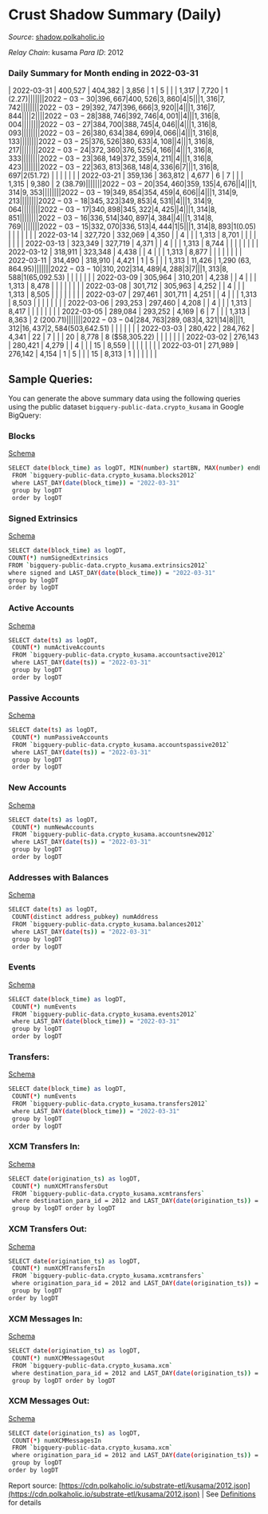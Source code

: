 # Crust Shadow Summary (Daily)

_Source_: [shadow.polkaholic.io](https://shadow.polkaholic.io)

*Relay Chain*: kusama
*Para ID*: 2012



### Daily Summary for Month ending in 2022-03-31


| 2022-03-31 | 400,527 | 404,382 | 3,856 | 1 | 5 |  |  | 1,317 | 7,720 | 1 ($2.27) |   |   |  |  |  |
| 2022-03-30 | 396,667 | 400,526 | 3,860 | 4 | 5 |  |  | 1,316 | 7,742 |   |   |   |  |  |  |
| 2022-03-29 | 392,747 | 396,666 | 3,920 |  | 4 |  |  | 1,316 | 7,844 |   |   |   | 2 |  |  |
| 2022-03-28 | 388,746 | 392,746 | 4,001 |  | 4 |  |  | 1,316 | 8,004 |   |   |   |  |  |  |
| 2022-03-27 | 384,700 | 388,745 | 4,046 |  | 4 |  |  | 1,316 | 8,093 |   |   |   |  |  |  |
| 2022-03-26 | 380,634 | 384,699 | 4,066 |  | 4 |  |  | 1,316 | 8,133 |   |   |   |  |  |  |
| 2022-03-25 | 376,526 | 380,633 | 4,108 |  | 4 |  |  | 1,316 | 8,217 |   |   |   |  |  |  |
| 2022-03-24 | 372,360 | 376,525 | 4,166 |  | 4 |  |  | 1,316 | 8,333 |   |   |   |  |  |  |
| 2022-03-23 | 368,149 | 372,359 | 4,211 |  | 4 |  |  | 1,316 | 8,423 |   |   |   |  |  |  |
| 2022-03-22 | 363,813 | 368,148 | 4,336 | 6 | 7 |  |  | 1,316 | 8,697 | 2 ($51.72) |   |   |  |  |  |
| 2022-03-21 | 359,136 | 363,812 | 4,677 | 6 | 7 |  |  | 1,315 | 9,380 | 2 ($38.79) |   |   |  |  |  |
| 2022-03-20 | 354,460 | 359,135 | 4,676 |  | 4 |  |  | 1,314 | 9,353 |   |   |   |  |  |  |
| 2022-03-19 | 349,854 | 354,459 | 4,606 |  | 4 |  |  | 1,314 | 9,213 |   |   |   |  |  |  |
| 2022-03-18 | 345,323 | 349,853 | 4,531 |  | 4 |  |  | 1,314 | 9,064 |   |   |   |  |  |  |
| 2022-03-17 | 340,898 | 345,322 | 4,425 |  | 4 |  |  | 1,314 | 8,851 |   |   |   |  |  |  |
| 2022-03-16 | 336,514 | 340,897 | 4,384 |  | 4 |  |  | 1,314 | 8,769 |   |   |   |  |  |  |
| 2022-03-15 | 332,070 | 336,513 | 4,444 | 1 | 5 |  |  | 1,314 | 8,893 | 1 ($0.05) |   |   |  |  |  |
| 2022-03-14 | 327,720 | 332,069 | 4,350 |  | 4 |  |  | 1,313 | 8,701 |   |   |   |  |  |  |
| 2022-03-13 | 323,349 | 327,719 | 4,371 |  | 4 |  |  | 1,313 | 8,744 |   |   |   |  |  |  |
| 2022-03-12 | 318,911 | 323,348 | 4,438 |  | 4 |  |  | 1,313 | 8,877 |   |   |   |  |  |  |
| 2022-03-11 | 314,490 | 318,910 | 4,421 | 1 | 5 |  |  | 1,313 | 11,426 | 1,290 ($63,864.95) |   |   |  |  |  |
| 2022-03-10 | 310,202 | 314,489 | 4,288 | 3 | 7 |  |  | 1,313 | 8,588 | 1 ($65,092.53) |   |   |  |  |  |
| 2022-03-09 | 305,964 | 310,201 | 4,238 |  | 4 |  |  | 1,313 | 8,478 |   |   |   |  |  |  |
| 2022-03-08 | 301,712 | 305,963 | 4,252 |  | 4 |  |  | 1,313 | 8,505 |   |   |   |  |  |  |
| 2022-03-07 | 297,461 | 301,711 | 4,251 |  | 4 |  |  | 1,313 | 8,503 |   |   |   |  |  |  |
| 2022-03-06 | 293,253 | 297,460 | 4,208 |  | 4 |  |  | 1,313 | 8,417 |   |   |   |  |  |  |
| 2022-03-05 | 289,084 | 293,252 | 4,169 | 6 | 7 |  |  | 1,313 | 8,363 | 2 ($200.71) |   |   |  |  |  |
| 2022-03-04 | 284,763 | 289,083 | 4,321 | 14 | 8 |  |  | 1,312 | 16,437 | 2,584 ($503,642.51) |   |   |  |  |  |
| 2022-03-03 | 280,422 | 284,762 | 4,341 | 22 | 7 |  |  | 20 | 8,778 | 8 ($58,305.22) |   |   |  |  |  |
| 2022-03-02 | 276,143 | 280,421 | 4,279 |  | 4 |  |  | 15 | 8,559 |   |   |   |  |  |  |
| 2022-03-01 | 271,989 | 276,142 | 4,154 | 1 | 5 |  |  | 15 | 8,313 | 1  |   |   |  |  |  |

## Sample Queries:
You can generate the above summary data using the following queries using the public dataset `bigquery-public-data.crypto_kusama` in Google BigQuery:


### Blocks 

[Schema](https://github.com/colorfulnotion/substrate-etl/blob/main/schema/blocks.json)

```bash
SELECT date(block_time) as logDT, MIN(number) startBN, MAX(number) endBN, COUNT(*) numBlocks 
 FROM `bigquery-public-data.crypto_kusama.blocks2012`  
 where LAST_DAY(date(block_time)) = "2022-03-31" 
 group by logDT 
 order by logDT
```

### Signed Extrinsics 

[Schema](https://github.com/colorfulnotion/substrate-etl/blob/main/schema/extrinsics.json)

```bash
SELECT date(block_time) as logDT, 
COUNT(*) numSignedExtrinsics 
FROM `bigquery-public-data.crypto_kusama.extrinsics2012`  
where signed and LAST_DAY(date(block_time)) = "2022-03-31" 
group by logDT 
order by logDT
```

### Active Accounts 

[Schema](https://github.com/colorfulnotion/substrate-etl/blob/main/schema/accountsactive.json)

```bash
SELECT date(ts) as logDT, 
 COUNT(*) numActiveAccounts 
 FROM `bigquery-public-data.crypto_kusama.accountsactive2012` 
 where LAST_DAY(date(ts)) = "2022-03-31" 
 group by logDT 
 order by logDT
```

### Passive Accounts 

[Schema](https://github.com/colorfulnotion/substrate-etl/blob/main/schema/accountspassive.json)

```bash
SELECT date(ts) as logDT, 
 COUNT(*) numPassiveAccounts 
 FROM `bigquery-public-data.crypto_kusama.accountspassive2012` 
 where LAST_DAY(date(ts)) = "2022-03-31" 
 group by logDT 
 order by logDT
```

### New Accounts 

[Schema](https://github.com/colorfulnotion/substrate-etl/blob/main/schema/accountsnew.json)

```bash
SELECT date(ts) as logDT, 
 COUNT(*) numNewAccounts 
 FROM `bigquery-public-data.crypto_kusama.accountsnew2012` 
 where LAST_DAY(date(ts)) = "2022-03-31" 
 group by logDT
 order by logDT
```

### Addresses with Balances 

[Schema](https://github.com/colorfulnotion/substrate-etl/blob/main/schema/balances.json)

```bash
SELECT date(ts) as logDT,
 COUNT(distinct address_pubkey) numAddress 
 FROM `bigquery-public-data.crypto_kusama.balances2012` 
 where LAST_DAY(date(ts)) = "2022-03-31" 
 group by logDT 
 order by logDT
```

### Events 

[Schema](https://github.com/colorfulnotion/substrate-etl/blob/main/schema/events.json)

```bash
SELECT date(block_time) as logDT, 
 COUNT(*) numEvents 
 FROM `bigquery-public-data.crypto_kusama.events2012` 
 where LAST_DAY(date(block_time)) = "2022-03-31" 
 group by logDT 
 order by logDT
```

### Transfers:

[Schema](https://github.com/colorfulnotion/substrate-etl/blob/main/schema/transfers.json)

```bash
SELECT date(block_time) as logDT, 
 COUNT(*) numEvents 
 FROM `bigquery-public-data.crypto_kusama.transfers2012` 
 where LAST_DAY(date(block_time)) = "2022-03-31" 
 group by logDT 
 order by logDT
```

### XCM Transfers In: 

[Schema](https://github.com/colorfulnotion/substrate-etl/blob/main/schema/xcmtransfers.json)

```bash
SELECT date(origination_ts) as logDT, 
 COUNT(*) numXCMTransfersOut 
 FROM `bigquery-public-data.crypto_kusama.xcmtransfers` 
 where destination_para_id = 2012 and LAST_DAY(date(origination_ts)) = "2022-03-31" 
 group by logDT order by logDT
```

### XCM Transfers Out: 

[Schema](https://github.com/colorfulnotion/substrate-etl/blob/main/schema/xcmtransfers.json)

```bash
SELECT date(origination_ts) as logDT, 
 COUNT(*) numXCMTransfersIn 
 FROM `bigquery-public-data.crypto_kusama.xcmtransfers` 
 where origination_para_id = 2012 and LAST_DAY(date(origination_ts)) = "2022-03-31" 
 group by logDT 
order by logDT
```

### XCM Messages In: 

[Schema](https://github.com/colorfulnotion/substrate-etl/blob/main/schema/xcm.json)

```bash
SELECT date(origination_ts) as logDT, 
 COUNT(*) numXCMMessagesOut 
 FROM `bigquery-public-data.crypto_kusama.xcm` 
 where destination_para_id = 2012 and LAST_DAY(date(origination_ts)) = "2022-03-31" 
 group by logDT order by logDT
```

### XCM Messages Out: 

[Schema](https://github.com/colorfulnotion/substrate-etl/blob/main/schema/xcm.json)

```bash
SELECT date(origination_ts) as logDT, 
 COUNT(*) numXCMMessagesIn 
 FROM `bigquery-public-data.crypto_kusama.xcm` 
 where origination_para_id = 2012 and LAST_DAY(date(origination_ts)) = "2022-03-31" 
 group by logDT 
order by logDT
```


Report source: [https://cdn.polkaholic.io/substrate-etl/kusama/2012.json](https://cdn.polkaholic.io/substrate-etl/kusama/2012.json) | See [Definitions](/DEFINITIONS.md) for details
